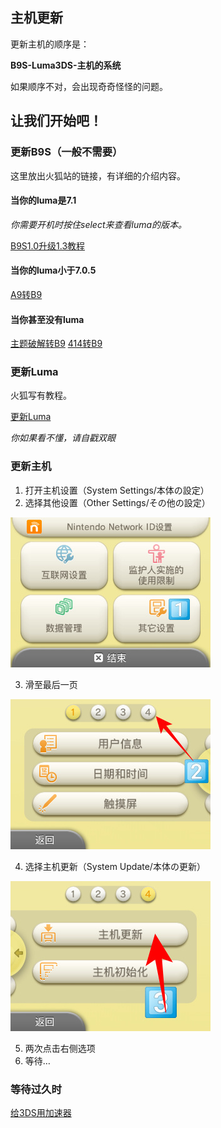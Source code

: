 ## 主机更新
更新主机的顺序是： 

**B9S-Luma3DS-主机的系统**

如果顺序不对，会出现奇奇怪怪的问题。

让我们开始吧！
----
### 更新B9S（一般不需要）
这里放出火狐站的链接，有详细的介绍内容。
#### 当你的luma是7.1
_你需要开机时按住select来查看luma的版本。_

[B9S1.0升级1.3教程](https://stray-soul.site/index.php/1-0to1-3)
#### 当你的luma小于7.0.5
[A9转B9](https://stray-soul.site/index.php/a9tob9)
#### 当你甚至没有luma
[主题破解转B9](https://stray-soul.site/index.php/menuhaxtob9)
[414转B9](https://stray-soul.site/index.php/414tob9)
### 更新Luma
火狐写有教程。

[更新Luma](https://stray-soul.site/index.php/updateluma10-2)

_你如果看不懂，请自戳双眼_
### 更新主机
1. 打开主机设置（System Settings/本体の設定）
2. 选择其他设置（Other Settings/その他の設定）

 ![第二步](../images/sysup1.jpg)

3. 滑至最后一页

 ![第三步](../images/sysup2.jpg)

4. 选择主机更新（System Update/本体の更新）

 ![第四步](../images/sysup3.jpg)

5. 两次点击右侧选项
6. 等待…
### 等待过久时
[给3DS用加速器](pages/3dsspeedup)
